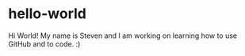 # hello-world

Hi World!
My name is Steven and I am working on learning how to use GitHub and to code. :)
